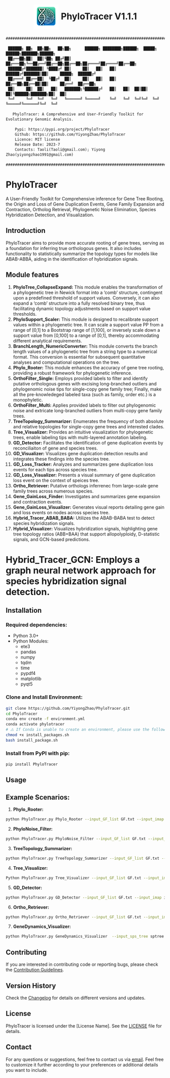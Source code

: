 
<div align="center">
  
# <img src="logo/PhyloTracer_logo.png" width="80" height="80" align="center"> PhyloTracer V1.1.1 </div> 

```
###############################################################################################
                                                                                             
 ██████╗ ██╗  ██╗██╗   ██╗██╗      ██████╗ ████████╗██████╗  █████╗  ██████╗███████╗██████╗  
 ██╔══██╗██║  ██║╚██╗ ██╔╝██║     ██╔═══██╗╚══██╔══╝██╔══██╗██╔══██╗██╔════╝██╔════╝██╔══██╗ 
 ██████╔╝███████║ ╚████╔╝ ██║     ██║   ██║   ██║   ██████╔╝███████║██║     █████╗  ██████╔╝ 
 ██╔═══╝ ██╔══██║  ╚██╔╝  ██║     ██║   ██║   ██║   ██╔══██╗██╔══██║██║     ██╔══╝  ██╔══██╗ 
 ██║     ██║  ██║   ██║   ███████╗╚██████╔╝   ██║   ██║  ██║██║  ██║╚██████╗███████╗██║  ██║ 
 ╚═╝     ╚═╝  ╚═╝   ╚═╝   ╚══════╝ ╚═════╝    ╚═╝   ╚═╝  ╚═╝╚═╝  ╚═╝ ╚═════╝╚══════╝╚═╝  ╚═╝                             
                                                                                             
   PhyloTracer: A Comprehensive and User-Friendly Toolkit for Evolutionary Genomic Analysis.  
                                                                                             
    Pypi: https://pypi.org/project/PhyloTracer                                               
    Github: https://github.com/YiyongZhao/PhyloTracer                                        
    Licence: MIT license                                                                     
    Release Date: 2023-7                                                                     
    Contacts: Taoli(Taoli@gmail.com); Yiyong Zhao(yiyongzhao1991@gmail.com)                  
                                                                                             
###############################################################################################
```

# PhyloTracer

A User-Friendly Toolkit for Comprehensive inference for Gene Tree Rooting, the Origin and Loss of Gene Duplication Events, Gene Family Expansion and Contraction, Ortholog Retrieval, Phylogenetic Noise Elimination, Species Hybridization Detection, and Visualization.

## Introduction

PhyloTracer aims to provide more accurate rooting of gene trees, serving as a foundation for inferring true orthologous genes. It also includes functionality to statistically summarize the topology types for models like ABAB-ABBA, aiding in the identification of hybridization signals.


## Module features
1. **PhyloTree_CollapseExpand:** This module enables the transformation of a phylogenetic tree in Newick format into a ‘comb’ structure, contingent upon a predefined threshold of support values. Conversely, it can also expand a ‘comb’ structure into a fully resolved binary tree, thus facilitating dynamic topology adjustments based on support value thresholds.
2. **PhyloSupport_Scaler:** This module is designed to recalibrate support values within a phylogenetic tree. It can scale a support value PP from a range of [0,1] to a Bootstrap range of [1,100], or inversely scale down a support value from [0,100] to a range of [0,1], thereby accommodating different analytical requirements.
3. **BranchLength_NumericConverter:** This module converts the branch length values of a phylogenetic tree from a string type to a numerical format. This conversion is essential for subsequent quantitative analyses and computational operations on the tree.
4. **Phylo_Rooter:** This module enhances the accuracy of gene tree rooting, providing a robust framework for phylogenetic inference.
5. **OrthoFilter_Single:** Employs provided labels to filter and identify putative orthologous genes with excising long-branched outliers and phylogenomic noise tips for single-copy gene family tree; Finally, make all the pre-knowledeged labeled taxa (such as family, order etc.) is a monophyletic. 
6. **OrthoFilter_Multi:** Applies provided labels to filter out phylogenomic noise and extricate long-branched outliers from multi-copy gene family trees.
7. **TreeTopology_Summarizer:** Enumerates the frequency  of  both absolute and relative topologies for single-copy gene trees and interested clades.
8. **Tree_Visualizer:** Provides an intuitive visualization for phylogenetic trees, enable labeling tips with multi-layered annotation labeling.
9. **GD_Detector:**  Facilitates the identification of gene duplication events by reconciliaiton of gene and species trees.
10. **GD_Visualizer:** Visualizes gene duplication detection results and integrates these findings into the species tree.
11. **GD_Loss_Tracker:** Analyzes and summarizes gene duplication loss events for each tips across species tree.
12. **GD_Loss_Visualizer:** Presents a visual summary of gene duplication loss event on the context of speices tree.
13. **Ortho_Retriever:** Putative orthologs inferrenec from large-scale gene family trees across numerous species.
14. **Gene_GainLoss_Finder:** Investigates and summarizes gene expansion and contraction events.
15. **Gene_GainLoss_Visualizer:** Generates visual reports detailing gene gain and loss events on nodes across species tree.
16. **Hybrid_Tracer_ABAB_BABA:** Utilizes the ABAB-BABA test to detect species hybridization signals.
18. **Hybrid_Visualizer:** Visualizes hybridization signals, highlighting gene tree topology ratios (ABB+BAA) that support allopolyploidy, D-statistic signals, and GCN-based predictions.

# **Hybrid_Tracer_GCN:** Employs a graph neural network approach for species hybridization signal detection.

## Installation

### Required dependencies:

* Python 3.0+
* Python Modules:
  * ete3
  * pandas
  * numpy
  * tqdm
  * time
  * pypdf4
  * matplotlib
  * pyqt5

### Clone and Install Environment:

```bash
git clone https://github.com/YiyongZhao/PhyloTracer.git
cd PhyloTracer
conda env create -f environment.yml
conda activate phylotracer
# ⚠️ If Conda is unable to create an environment, please use the following command to download the dependency library.
chmod +x install_packages.sh
bash install_package.sh
```

### Install from PyPI with pip:

```bash
pip install PhyloTracer
```

## Usage

## Example Scenarios:

1. **Phylo_Rooter:**

```bash
python PhyloTracer.py Phylo_Rooter --input_GF_list GF.txt --input_imap imap.txt --input_sps_tree 30sptree.nwk --input_gene_length length.txt
```

2. **PhyloNoise_Filter:**

```bash
python PhyloTracer.py PhyloNoise_Filter --input_GF_list GF.txt --input_taxa taxa
```
    
3. **TreeTopology_Summarizer:**

```bash
python PhyloTracer.py TreeTopology_Summarizer --input_GF_list GF.txt --input_imap imap.txt
```

4. **Tree_Visualizer:**

```bash
Python PhyloTracer.py Tree_Visualizer --input_GF_list GF.txt --input_imap imap.txt --gene_categories genus order --keep_branch 1 --tree_style r
```

5. **GD_Detector:**

```bash
python PhyloTracer.py GD_Detector --input_GF_list GF.txt --input_imap imap.txt --input_sps_tree 30sptree.nwk --support 50 --dup_species_radio 0.5 --dup_species_num 2
```

6. **Ortho_Retriever:**

```bash
python PhyloTracer.py Ortho_Retriever --input_GF_list GF.txt --input_imap imap.txt --input_sps_tree 30sptree.nwk --input_gene_length length.txt
```

7. **GeneDynamics_Visualizer:**

```bash
python PhyloTracer.py GeneDynamics_Visualizer  --input_sps_tree sptree.nwk --input_summary_tree summary_tree
```
    

## Contributing

If you are interested in contributing code or reporting bugs, please check the [Contribution Guidelines](CONTRIBUTING.md).

## Version History

Check the [Changelog](CHANGELOG.md) for details on different versions and updates.

## License

PhyloTracer is licensed under the [License Name]. See the [LICENSE](LICENSE) file for details.

## Contact

For any questions or suggestions, feel free to contact us via [email](mailto:your.email@example.com).
Feel free to customize it further according to your preferences or additional details you want to include.


